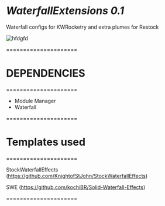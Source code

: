 # *WaterfallExtensions 0.1*
Waterfall configs for KWRocketry and extra plumes for Restock



![hfdgfd](https://github.com/rbeap/WaterfallExtensions/assets/170141846/150b545f-77b3-4a60-b035-1061c9fb886c)


=====================
# DEPENDENCIES
=====================

- Module Manager
- Waterfall





=====================
# Templates used
=====================

StockWaterfallEffects (https://github.com/KnightofStJohn/StockWaterfallEffects)

SWE (https://github.com/kochiBR/Solid-Waterfall-Effects)

=====================
